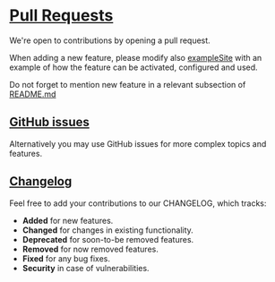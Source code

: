 # [Pull Requests](https://github.com/zjedi/hugo-scroll/pulls)

We're open to contributions by opening a pull request.

When adding a new feature, please modify also [exampleSite](./exampleSite/) with an example of how the feature can be activated, configured and used.

Do not forget to mention new feature in a relevant subsection of [README.md](./README.md)

## [GitHub issues](https://github.com/zjedi/hugo-scroll/issues)

Alternatively you may use GitHub issues for more complex topics and features.

## [Changelog](./CHANGELOG.md)

Feel free to add your contributions to our CHANGELOG, which tracks:

* **Added** for new features.
* **Changed** for changes in existing functionality.
* **Deprecated** for soon-to-be removed features.
* **Removed** for now removed features.
* **Fixed** for any bug fixes.
* **Security** in case of vulnerabilities.
